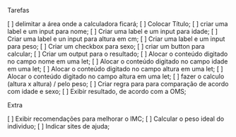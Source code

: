 Tarefas

[ ] delimitar a área onde a calculadora ficará;
[ ] Colocar Título;
[ ] criar uma label e um input para nome;
[ ] Criar uma label e um input para idade;
[ ] Criar uma label e un input para altura em cm;
[ ] Criar uma label e um input para peso;
[ ] Criar um checkbox para sexo;
[ ] criar um button para calcular;
[ ] Criar um output para o resultado;
[ ] Alocar o conteúdo digitado no campo nome em uma let;
[ ] Alocar o conteúdo digitado no campo idade em uma let;
[ ] Alocar o conteúdo digitado no campo altura em uma let;
[ ] Alocar o conteúdo digitado no campo altura em uma let;
[ ] fazer o calculo (altura x altura) / pelo peso;
[ ] Criar regra para para comparação de acordo com idade e sexo;
[ ] Exibir resultado, de acordo com a OMS;

Extra

[ ] Exibir recomendações para melhorar o IMC;
[ ] Calcular o peso ideal do individuo;
[ ] Indicar sites de ajuda;
